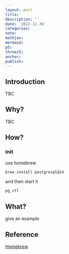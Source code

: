 ```yaml
---
layout: post
title:
description: ''
date: '2022-12-30'
categories:
note:
mathjax:
mermaid:
p5:
threeJS:
anchor:
publish:
---
```


## Introduction

TBC

## Why?

TBC

## How?

### init

use homebrew

```bash
brew install postgresql@14
```

and then start it

```bash
pg_ctl
```

## What?

give an example

## Reference

[Homebrew](https://wiki.postgresql.org/wiki/Homebrew)
